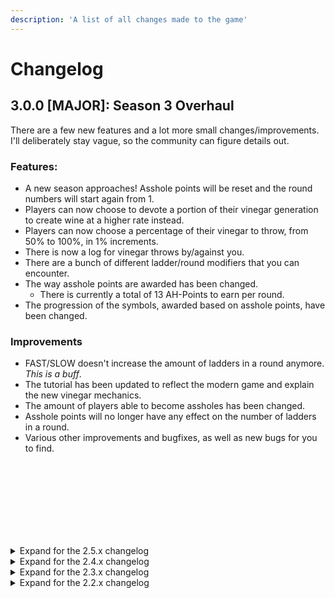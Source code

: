 ```yaml
---
description: 'A list of all changes made to the game'
---
```


# Changelog

## 3.0.0 [MAJOR]: Season 3 Overhaul

There are a few new features and a lot more small changes/improvements. 
I'll deliberately stay vague, so the community can figure details out.

### Features:

- A new season approaches! Asshole points will be reset and the round numbers will start again from 1.
- Players can now choose to devote a portion of their vinegar generation to create wine at a higher rate instead.
- Players can now choose a percentage of their vinegar to throw, from 50% to 100%, in 1% increments.
- There is now a log for vinegar throws by/against you.
- There are a bunch of different ladder/round modifiers that you can encounter.
- The way asshole points are awarded has been changed.
  - There is currently a total of 13 AH-Points to earn per round.
- The progression of the symbols, awarded based on asshole points, have been changed.

### Improvements

- FAST/SLOW doesn't increase the amount of ladders in a round anymore. *This is a buff*.
- The tutorial has been updated to reflect the modern game and explain the new vinegar mechanics.
- The amount of players able to become assholes has been changed.
- Asshole points will no longer have any effect on the number of ladders in a round.
- Various other improvements and bugfixes, as well as new bugs for you to find.

<br><br><br><br><br><br><br>

<details>
<summary>Expand for the 2.5.x changelog</summary>

## 2.5.1 [PATCH]: Some smaller community-improvements

### Improvements:
- L1 can now roll all the modifiers besides NO_AUTO, FREE_AUTO and TINY
- Improving the timestamp on messages for some localizations

### Bugfixes:
- Manually sending empty metadata won't cause an error for clients anymore

## 2.5.0 [MINOR]: Ignore-List and END ladder modifier

### Features:

- An ignore list has been added to the Settings menu, above the theme selector.
  - Adding a player ID (the subscript number following their name) to the list suppresses all messages from that player
    in GLOBAL and LADDER chats.
  - A page reload is required to clear existing messages from ignored players.
  - Messages in the SYSTEM and MOD chats cannot be ignored.
- Adding the END Ladder Type after the AH Ladder as preparation for an updated S3 Logic.
- Adding Logic and Modifier for Round 200
- Adding an internal modifier for ladder scaling and adding the REVSC round modifier, that can't appear in the game, besides for round 200

### Improvements:

- The combined mod chat view now shows the correct ladder number for messages originating from LADDER chats.
- When filtering by Name, it doesn't show all the Mystery Guests in the suggestion anymore.
- Changing some internal logic regarding the resets of the round.

### Bugfixes:

- Renaming now also changes the name displayed in the suggestions
- - Clearing Messages of Banned/Muted Players from Chat

</details>

<details>
<summary>Expand for the 2.4.x changelog</summary>

## 2.4.0 [MINOR]: Global Chat and Channels

### Features:

- The Chat is broken down in Channels now
- These Channels are currently GLOBAL, LADDER, SYSTEM, MOD
  - GLOBAL is a single default chat for everyone, since some ladder-chats are rather dead
  - LADDER is what you know from before, 1 Chat for each Ladder, but you can only participate in the Ladder you are
    currently climbing
  - SYSTEM messages are announcements, like the Messages from Chad
  - MOD is a channel where mods can highlight their messages for moderation purposes
- you can toggle the LADDER Chat regarding whether you want to see local messages

### Improvements:

- Suggestions are now based of L1 accounts
- Messages that are not from global chat get highlighted
- Vinegar eta is back thanks to Raldec

</details>

<details>
<summary>Expand for the 2.3.x changelog</summary>

## 2.3.3 [PATCH]: Scroll Improvements and Iframes

### Features:

- You can now choose a 4th parameters to filter the rankers by
    4. By their position relative to the bottom
- Adding another option to hide the zombies (+0x1 rankers)

### Improvements:

- follow Ranker should now try to center your Ranker
- the game should now be iframe-able to allow for galaxy.click to embed it
- FairWiki now opens in a new tab
- adding the new Mods to the rules

### Hotfixes:

- Fixing the submit button in the signup form to not work

## 2.3.2 [PATCH]: Show all Ranker option

### Features:

- Can now disable the option to show all rankers in the ladder
- You can then choose 3 parameters to filter the rankers by
    1. By their position relative to the top
    2. By their position relative to you (above)
    3. By their position relative to you (below)

### Bugfixes:

- UI now properly updates the grapes when you are alone on a ladder
- Play sound on reaching first, if the option is set
- Fixing the chat that moved out of the screen in a long message
- Also mentioning something in a long message should not linewrap anymore

## 2.3.1 [PATCH]: Bugfixes

### Bugfixes:

- Fixing that Enter after autocomplete doesn't send the message
- Changelog Symbol in the sidebar actually sends you to the changelog instead of the rules
- Group Mentions actually are playing a notification sound now
- a joining player will now show the correct asshole-points
- if you are less than 5 minutes away from the next bias/multi, the color in the table will be yellow instead of red

## 2.3.0 [MINOR]: Frontend Redesign

### Frontend Update

- Adding a login page and the ability to link your uuid based guest-account to an email address
- Making the design mobile-friendly (responsive) and overhauling the entire design of the page
- Adding a separate Wiki that can be used by everyone to compile information
- Adding a small tutorial for when you first start the game
- Adding a lock-buttons button to the top right corner of the screen
- Adding toast-notifications, to give you additional feedback about actions
- Adding tooltips to some buttons
- Changed the eta formulas
- Restructuring the code to make it more maintainable
- Adding an impressum and a privacy policy

</details>

<details>
<summary>Expand for the 2.2.x changelog</summary>

## 2.2.7 [PATCH]: Changing the penalty for getting graped

Balancing:
Normally you would either get forced to multi or loose half of your power and get set back to 0 points. Now you will
loose 1 of your multi. So if you have 4 multi, getting graped sets you back to x3 +0 as if you just multied from x2.

### Rule-Changes:

- Adding 2 new rules, see discord for the reasoning for these rules.
- Rule 10: Griefing is prohibited; repeatedly and intentionally making the game worse for everybody else can lead to a
  warning and ban.
- Rule 11: All members of the community are expected to comply with official requests from moderators. If you think any
  mod is misusing their power please write @kaliburg a message on discord.

### Balancing:

- Normally you would either get forced to multi or loose half of your power and get set back to 0 points.
- Now you will loose 1 of your multi. So if you have 4 multi, getting graped sets you back to x3 +0 as if you just
  multied from x2.

## 2.2.6 [PATCH]: Hotfix for L1 not always rolling DEFAULT

### Fixes:

- L1 is now always rolling DEFAULT, even if it's a CHAOS round

## 2.2.5 [PATCH]: FREE_AUTO formula change

### Balancing:

- SLOW and FAST no longer impact how close the FREE_AUTO gets applied to ladders
- FREE_AUTO now applies to the ladder = floor(topLadder / 2) - 2
- This might not apply instantly, but only once the next ranker promotes into a corresponding ladder

## 2.2.4 [PATCH]: Round Modifier impacts the Round Base Point Requirement

### Improvements:

- SLOW, FAST and CHAOS now slightly impact the Round Base Point Requirement.

## 2.2.3 [PATCH]: Back-to-Back Protection for Rounds

### Improvements:

adding a back-to-back protection for round-types, making it almost impossible to roll the same combinations of modifiers
for the round twice

## 2.2.2 [PATCH]: Spark and Statistics Endpoints

### Features:

- using spark and mongodb to get some more accurate statistics regarding the game

### API-Changes:

- changing the api for the raw round stats from /roundStats /api/stats/round/raw
- adding a new api endpoint to receive the equivalent of the community-created 'Champions of the Ladder' at
  /api/stats/round
- adding a new api endpoint for a analysis of the activity in the last 28 days at /api/stats/activity

## 2.2.1 [PATCH]: CHEAP and EXPENSIVE also scales with ladders

### Balancing:

- CHEAP ladders have the cost to bias and multi reduced as if they are half their ladder number and then by and
  additional 50%.
- EXPENSIVE ladders have the cost to bias and multi increased as if they are 1.5x their ladder number and then by and
  additional 50%.

## 2.2.0 [MINOR]: CHEAP and EXPENSIVE Ladder Types

### Features:

- CHEAP ladders have the cost to bias and multi reduced by 50%.
- EXPENSIVE ladders have the cost to bias and multi increased by 50%.
- CHEAP ladders are more common on FAST rounds, and EXPENSIVE ladders are more common on SLOW rounds.
- CHAOS rounds have a much higher chance of rolling CHEAP or EXPENSIVE ladders, with equal chance for each.

</details>